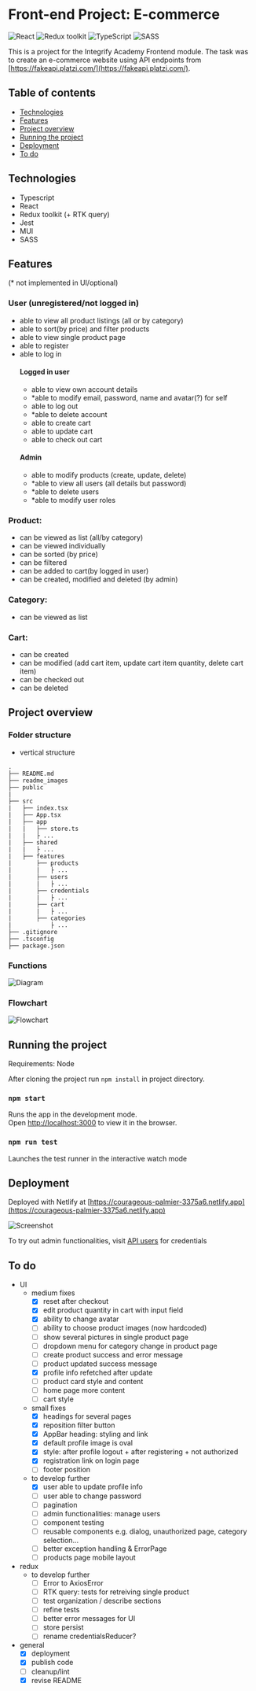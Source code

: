 # Front-end Project: E-commerce

![React](https://img.shields.io/badge/React-v.18-blue)
![Redux toolkit](https://img.shields.io/badge/RTK-v.1-purple)
![TypeScript](https://img.shields.io/badge/TypeScript-v.4-green)
![SASS](https://img.shields.io/badge/SASS-v.1-hotpink)

This is a project for the Integrify Academy Frontend module. The task was to create an e-commerce website using API endpoints from [https://fakeapi.platzi.com/](https://fakeapi.platzi.com/).

## Table of contents
- [Technologies](#technologies)
- [Features](#features)
- [Project overview](#project-overview)
- [Running the project](#running-the-project)
- [Deployment](#deployment)
- [To do](#to-do)

## Technologies

- Typescript
- React
- Redux toolkit (+ RTK query)
- Jest
- MUI
- SASS

## Features

(* not implemented in UI/optional)

### User (unregistered/not logged in)
- able to view all product listings (all or by category)
- able to sort(by price) and filter products
- able to view single product page
- able to register
- able to log in
	#### Logged in user
	- able to view own account details
	- *able to modify email, password, name and avatar(?) for self
	- able to log out
	- *able to delete account
	- able to create cart
	- able to update cart
	- able to check out cart
	#### Admin
  - able to modify products (create, update, delete)
  - *able to view all users (all details but password)
  - *able to delete users
  - *able to modify user roles

### Product: 
- can be viewed as list (all/by category)
- can be viewed individually
- can be sorted (by price)
- can be filtered
- can be added to cart(by logged in user)
- can be created, modified and deleted (by admin)

### Category:
- can be viewed as list

### Cart:
- can be created
- can be modified (add cart item, update cart item quantity, delete cart item)
- can be checked out
- can be deleted

## Project overview

### Folder structure

- vertical structure

````
.
├── README.md
├── readme_images
├── public
|
├── src
|   ├── index.tsx
|   ├── App.tsx
|   ├── app
|   |   ├── store.ts
|   |   ├ ...
|   ├── shared
|   |   ├ ...
|   ├── features
|       ├── products
|       |   ├ ...
|       ├── users
|       |   ├ ...
|       ├── credentials
|       |   ├ ...
|       ├── cart
|       |   ├ ...
|       ├── categories
|           ├ ...
├── .gitignore
├── .tsconfig
├── package.json
````

### Functions

![Diagram](readme_images/E-commerceDiagram.png)

### Flowchart

![Flowchart](readme_images/E-commerceFlowchart.png)

## Running the project

Requirements: Node

After cloning the project run `npm install` in project directory.

### `npm start`

Runs the app in the development mode.\
Open [http://localhost:3000](http://localhost:3000) to view it in the browser.

### `npm run test`

Launches the test runner in the interactive watch mode

## Deployment

Deployed with Netlify at [https://courageous-palmier-3375a6.netlify.app](https://courageous-palmier-3375a6.netlify.app)

![Screenshot](readme_images/E-commerceScreenshot.png)

To try out admin functionalities, visit [API users](https://api.escuelajs.co/api/v1/users) for credentials

## To do
- UI
	- medium fixes
		- [x] reset after checkout
		- [x] edit product quantity in cart with input field
		- [x] ability to change avatar
		- [ ] ability to choose product images (now hardcoded)
		- [ ] show several pictures in single product page
		- [ ] dropdown menu for category change in product page
		- [ ] create product success and error message
		- [ ] product updated success message
		- [x] profile info refetched after update
		- [ ] product card style and content
		- [ ] home page more content
		- [ ] cart style
	- small fixes
		- [x] headings for several pages
		- [x] reposition filter button
		- [x] AppBar heading: styling and link
		- [x] default profile image is oval
		- [x] style: after profile logout + after registering + not authorized
		- [x] registration link on login page
		- [ ] footer position
	- to develop further
		- [x] user able to update profile info
		- [ ] user able to change password
		- [ ] pagination
		- [ ] admin functionalities: manage users
		- [ ] component testing
		- [ ] reusable components e.g. dialog, unauthorized page, category selection...
		- [ ] better exception handling & ErrorPage
		- [ ] products page mobile layout
- redux
	- to develop further
		- [ ] Error to AxiosError
		- [ ] RTK query: tests for retreiving single product
		- [ ] test organization / describe sections
		- [ ] refine tests
		- [ ] better error messages for UI
		- [ ] store persist
		- [ ] rename credentialsReducer?
- general
	- [x] deployment
	- [x] publish code
	- [ ] cleanup/lint
	- [x] revise README
